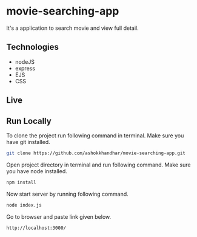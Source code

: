 # movie-searching-app

It's a application to search movie and view full detail.

## Technologies

- nodeJS
- express
- EJS
- CSS

## Live



## Run Locally

To clone the project run following command in terminal. Make sure you have git installed.

```bash
git clone https://github.com/ashokkhandhar/movie-searching-app.git
```

Open project directory in terminal and run following command. Make sure you have node installed.

```bash
npm install
```

Now start server by running following command.

```bash
node index.js
```

Go to browser and paste link given below.

```bash
http://localhost:3000/
```